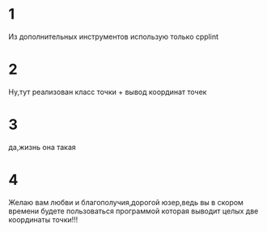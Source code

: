 # 1
Из дополнительных инструментов использую только cpplint
# 2
Ну,тут реализован класс точки + вывод координат точек
# 3
да,жизнь она такая
# 4
Желаю вам любви и благополучия,дорогой юзер,ведь 
вы в скором времени будете пользоваться программой которая выводит целых две координаты точки!!!
